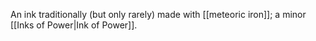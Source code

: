An ink traditionally (but only rarely) made with [[meteoric iron]]; a minor [[Inks of Power|Ink of Power]].